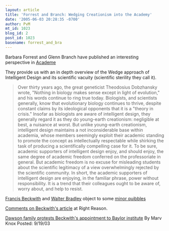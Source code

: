 ```yaml
---
layout: article
title: 'Forrest and Branch: Wedging Creationism into the Academy'
date: '2005-06-03 20:28:35 -0700'
author: PvM
mt_id: 1023
blog_id: 2
post_id: 1023
basename: forrest_and_bra
---
```

Barbara Forrest and Glenn Branch have published an interesting perspective in [Academe](http://www.aaup.org/publications/Academe/2005/05jf/05jfforr.htm)

They provide us with an in depth overview of the Wedge approach of Intelligent Design and its scientific vacuity (scientific sterility they call it).

> Over thirty years ago, the great geneticist Theodosius Dobzhansky wrote, "Nothing in biology makes sense except in light of evolution," and his words continue to ring true today. Biologists, and scientists generally, know that evolutionary biology continues to thrive, despite constant claims by its ideological opponents that it is a "theory in crisis." Insofar as biologists are aware of intelligent design, they generally regard it as they do young-earth creationism: negligible at best, a nuisance at worst. But unlike young-earth creationism, intelligent design maintains a not inconsiderable base within academia, whose members seemingly exploit their academic standing to promote the concept as intellectually respectable while shirking the task of producing a scientifically compelling case for it. To be sure, academic supporters of intelligent design enjoy, and should enjoy, the same degree of academic freedom conferred on the professoriate in general. But academic freedom is no excuse for misleading students about the scientific legitimacy of a view overwhelmingly rejected by the scientific community. In short, the academic supporters of intelligent design are enjoying, in the familiar phrase, power without responsibility. It is a trend that their colleagues ought to be aware of, worry about, and help to resist. 

[Francis Beckwith](http://www3.baylor.edu/~Francis_Beckwith/Beckwith.html) and [Walter Bradley](http://www.ecs.baylor.edu/engineering/faculty/index.php?id=335) object to some [minor quibbles](http://www.aaup.org/publications/Academe/2005/05mj/05mjlte.htm)

[Comments on Beckwith's article](http://rightreason.ektopos.com/archives/001525.html#comments) at Right Reason.

[ Dawson family protests Beckwith's appointment to Baylor institute]( http://www.baptiststandard.com/postnuke/index.php?module=htmlpages&amp;func=display&amp;pid=680&amp;print=1) By Marv Knox Posted: 9/19/03
